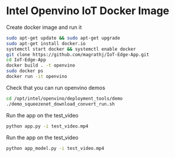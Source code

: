 # Intel Openvino IoT Docker Image 


Create docker image and run it

```bash
sudo apt-get update && sudo apt-get upgrade
sudo apt-get install docker.io
systemctl start docker && systemctl enable docker
git clone https://github.com/magrathj/IoT-Edge-App.git
cd IoT-Edge-App
docker build . -t openvino
sudo docker ps
docker run -it openvino 
```

Check that you can run openvino demos

```bash
cd /opt/intel/openvino/deployment_tools/demo
./demo_squeezenet_download_convert_run.sh
```


Run the app on the test_video

```bash
python app.py -i test_video.mp4
```

Run the app on the test_video

```bash
python app_model.py -i test_video.mp4
```
